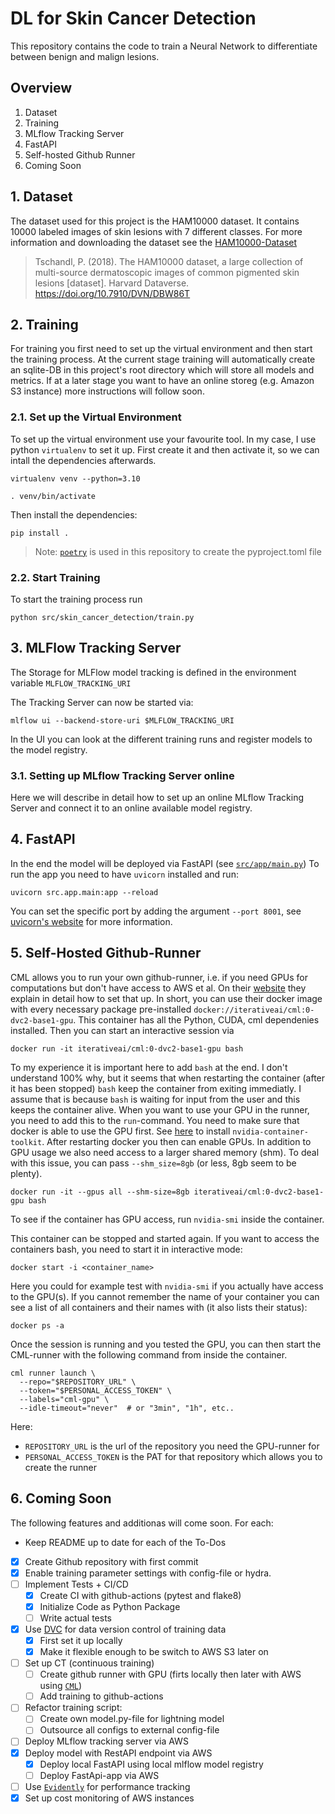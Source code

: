 # DL for Skin Cancer Detection

This repository contains the code to train a Neural Network to differentiate between benign and malign lesions.


## Overview

1. Dataset
2. Training
3. MLflow Tracking Server
4. FastAPI
5. Self-hosted Github Runner
6. Coming Soon

## 1. Dataset

The dataset used for this project is the HAM10000 dataset.
It contains 10000 labeled images of skin lesions with 7 different classes. 
For more information and downloading the dataset see the [HAM10000-Dataset](https://dataverse.harvard.edu/dataset.xhtml?persistentId=doi:10.7910/DVN/DBW86T)

> Tschandl, P. (2018). The HAM10000 dataset, a large collection of multi-source dermatoscopic images of common pigmented skin lesions [dataset]. Harvard Dataverse. https://doi.org/10.7910/DVN/DBW86T 


## 2. Training

For training you first need to set up the virtual environment and then start the training process.
At the current stage training will automatically create an sqlite-DB in this project's root directory which will store all models and metrics.
If at a later stage you want to have an online storeg (e.g. Amazon S3 instance) more instructions will follow soon.

### 2.1. Set up the Virtual Environment

To set up the virtual environment use your favourite tool. In my case, I use python `virtualenv` to set it up.
First create it and then activate it, so we can intall the dependencies afterwards.

```shell
virtualenv venv --python=3.10

. venv/bin/activate
```

Then install the dependencies:

```shell
pip install .
```
> Note: [`poetry`](https://python-poetry.org/) is used in this repository to create the pyproject.toml file

### 2.2. Start Training

To start the training process run

```shell
python src/skin_cancer_detection/train.py
```


## 3. MLFlow Tracking Server

The Storage for MLFlow model tracking is defined in the environment variable `MLFLOW_TRACKING_URI`

The Tracking Server can now be started via:
```shell
mlflow ui --backend-store-uri $MLFLOW_TRACKING_URI
```

In the UI you can look at the different training runs and register models to the model registry.

### 3.1. Setting up MLflow Tracking Server online

Here we will describe in detail how to set up an online MLflow Tracking Server and connect it to an online available model registry.

## 4. FastAPI

In the end the model will be deployed via FastAPI (see [`src/app/main.py`](https://github.com/maxschloegel/skin_cancer_detection/blob/main/src/app/main.py))
To run the app you need to have `uvicorn` installed and run:

```shell
uvicorn src.app.main:app --reload
```
You can set the specific port by adding the argument `--port 8001`, see [uvicorn's website](https://www.uvicorn.org/settings/) for more information.


## 5. Self-Hosted Github-Runner

CML allows you to run your own github-runner, i.e. if you need GPUs for computations but don't have access to AWS et al.
On their [website](https://cml.dev/doc/self-hosted-runners) they explain in detail how to set that up. In short, you can use their docker image with every necessary package pre-installed `docker://iterativeai/cml:0-dvc2-base1-gpu`.
This container has all the Python, CUDA, cml dependenies installed.
Then you can start an interactive session via
```shell
docker run -it iterativeai/cml:0-dvc2-base1-gpu bash
```
To my experience it is important here to add `bash` at the end. I don't understand 100% why, but it seems that when restarting the container (after it has been stopped) `bash` keep the container from exiting immediatly. I assume that is because `bash` is waiting for input from the user and this keeps the container alive.
When you want to use your GPU in the runner, you need to add this to the `run`-command. You need to make sure that docker is able to use the GPU first.
See [here](https://stackoverflow.com/a/58432877) to install `nvidia-container-toolkit`. After restarting docker you then can enable GPUs. 
In addition to GPU usage we also need access to a larger shared memory (shm). To deal with this issue, you can pass `--shm_size=8gb` (or less, 8gb seem to be plenty).
```shell
docker run -it --gpus all --shm-size=8gb iterativeai/cml:0-dvc2-base1-gpu bash
```
To see if the container has GPU access, run `nvidia-smi` inside the container.

This container can be stopped and started again. If you want to access the containers bash, you need to start it in interactive mode:
```shell
docker start -i <container_name>
```
Here you could for example test with `nvidia-smi` if you actually have access to the GPU(s).
If you cannot remember the name of your container you can see a list of all containers and their names with (it also lists their status):
```shell
docker ps -a
```

Once the session is running and you tested the GPU, you can then start the CML-runner with the following command from inside the container.
```shell
cml runner launch \
  --repo="$REPOSITORY_URL" \
  --token="$PERSONAL_ACCESS_TOKEN" \
  --labels="cml-gpu" \
  --idle-timeout="never"  # or "3min", "1h", etc..
```
Here:
- `REPOSITORY_URL` is the url of the repository you need the GPU-runner for
- `PERSONAL_ACCESS_TOKEN` is the PAT for that repository which allows you to create the runner

## 6. Coming Soon

The following features and additionas will come soon. For each:
- Keep README up to date for each of the To-Dos

- [x] Create Github repository with first commit
- [x] Enable training parameter settings with config-file or hydra.
- [ ] Implement Tests + CI/CD
  - [x] Create CI with github-actions (pytest and flake8)
  - [x] Initialize Code as Python Package
  - [ ] Write actual tests
- [x] Use [DVC](https://dvc.org/) for data version control of training data
  - [x] First set it up locally
  - [x] Make it flexible enough to be switch to AWS S3 later on
- [ ] Set up CT (continuous training)
  - [ ] Create github runner with GPU (firts locally then later with AWS using [`CML`](https://cml.dev/))
  - [ ] Add training to github-actions
- [ ] Refactor training script:
  - [ ] Create own model.py-file for lightning model
  - [ ] Outsource all configs to external config-file
- [ ] Deploy MLflow tracking server via AWS
- [x] Deploy model with RestAPI endpoint via AWS
  - [x] Deploy local FastAPI using local mlflow model registry
  - [ ] Deploy FastApi-app via AWS
- [ ] Use [`Evidently`](https://www.evidentlyai.com/) for performance tracking
- [x] Set up cost monitoring of AWS instances
